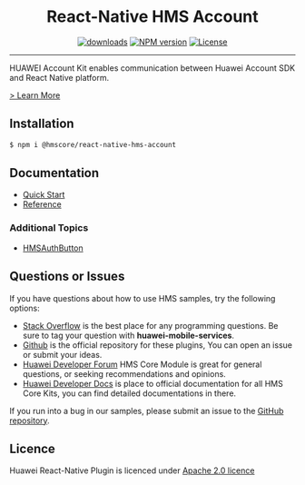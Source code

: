 <p align="center">
  <h1 align="center">React-Native HMS Account</h1>
</p>


<p align="center">
  <a href="https://www.npmjs.com/package/@hmscore/react-native-hms-account"><img src="https://img.shields.io/npm/dm/@hmscore/react-native-hms-account?color=%23007EC6&style=for-the-badge" alt="downloads"></a>
  <a href="https://www.npmjs.com/package/@hmscore/react-native-hms-account"><img src="https://img.shields.io/npm/v/@hmscore/react-native-hms-account?color=%23ed2a1c&style=for-the-badge" alt="NPM version"></a>
  <a href="./LICENCE"><img src="https://img.shields.io/npm/l/@hmscore/react-native-hms-account.svg?color=%3bcc62&style=for-the-badge" alt="License"></a>
</p>

----

HUAWEI Account Kit enables communication between Huawei Account SDK and React Native platform. 

[> Learn More](https://developer.huawei.com/consumer/en/doc/development/HMS-Plugin-Guides/introduction-0000001051086206?ha_source=hms1)

## Installation

```bash
$ npm i @hmscore/react-native-hms-account
```

## Documentation

- [Quick Start](https://developer.huawei.com/consumer/en/doc/development/HMS-Plugin-Guides/preparing-the-development-environment-0000001050766307?ha_source=hms1)
- [Reference](https://developer.huawei.com/consumer/en/doc/development/HMS-Plugin-References/overview-0000001051087380?ha_source=hms1)

### Additional Topics

- [HMSAuthButton](https://developer.huawei.com/consumer/en/doc/development/HMS-Plugin-Guides/huawei-id-auth-button-0000001051087180?ha_source=hms1) 

## Questions or Issues

If you have questions about how to use HMS samples, try the following options:
- [Stack Overflow](https://stackoverflow.com/questions/tagged/huawei-mobile-services) is the best place for any programming questions. Be sure to tag your question with **huawei-mobile-services**.
- [Github](https://github.com/HMS-Core/hms-react-native-plugin) is the official repository for these plugins, You can open an issue or submit your ideas.
- [Huawei Developer Forum](https://forums.developer.huawei.com/forumPortal/en/home?fid=0101187876626530001&ha_source=hms1) HMS Core Module is great for general questions, or seeking recommendations and opinions.
- [Huawei Developer Docs](https://developer.huawei.com/consumer/en/doc/overview/HMS-Core-Plugin?ha_source=hms1) is place to official documentation for all HMS Core Kits, you can find detailed documentations in there.

If you run into a bug in our samples, please submit an issue to the [GitHub repository](https://github.com/HMS-Core/hms-react-native-plugin).

## Licence

Huawei React-Native Plugin is licenced under [Apache 2.0 licence](LICENSE)
